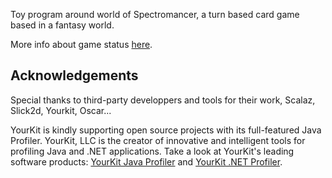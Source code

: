 Toy program around world of Spectromancer, a turn based card game based in a fantasy world.

More info about game status <a href="https://github.com/illim/freespectro/wiki">here</a>.

## Acknowledgements

Special thanks to third-party developpers and tools for their work, Scalaz, Slick2d, Yourkit, Oscar...

YourKit is kindly supporting open source projects with its full-featured Java Profiler.
YourKit, LLC is the creator of innovative and intelligent tools for profiling
Java and .NET applications. Take a look at YourKit's leading software products:
<a href="http://www.yourkit.com/java/profiler/index.jsp">YourKit Java Profiler</a> and
<a href="http://www.yourkit.com/.net/profiler/index.jsp">YourKit .NET Profiler</a>.